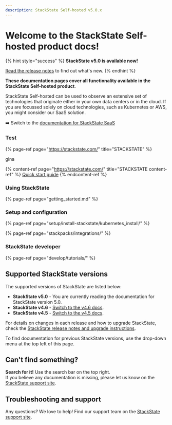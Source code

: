 ```yaml
---
description: StackState Self-hosted v5.0.x 
---
```


# Welcome to the StackState Self-hosted product docs!

{% hint style="success" %}
**StackState v5.0 is available now!**

[Read the release notes](/setup/upgrade-stackstate/sts-release-notes.md) to find out what's new.
{% endhint %}

**These documentation pages cover all functionality available in the StackState Self-hosted product**. 

StackState Self-hosted can be used to observe an extensive set of technologies that originate either in your own data centers or in the cloud. If you are focussed solely on cloud technologies, such as Kubernetes or AWS, you might consider our SaaS solution. 

➡️ Switch to the [documentation for StackState SaaS](https://docs.stackstate.com/v/stackstate-saas/)

### Test

{% page-ref page="https://stackstate.com/" title="STACKSTATE" %}

gina

{% content-ref page="https://stackstate.com/" title="STACKSTATE content-ref" %}
[Quick start guide](saas-quick-start-guide.md)
{% endcontent-ref %}

### Using StackState

{% page-ref page="getting_started.md" %}

### Setup and configuration

{% page-ref page="setup/install-stackstate/kubernetes_install/" %}

{% page-ref page="stackpacks/integrations/" %}

### StackState developer

{% page-ref page="develop/tutorials/" %}

## Supported StackState versions

The supported versions of StackState are listed below:

* **StackState v5.0** - You are currently reading the documentation for StackState version 5.0.
* **StackState v4.6** - [Switch to the v4.6 docs](https://docs.stackstate.com/v/4.6/).
* **StackState v4.5** - [Switch to the v4.5 docs](https://docs.stackstate.com/v/4.5/).

For details on changes in each release and how to upgrade StackState, check the [StackState release notes and upgrade instructions](setup/upgrade-stackstate/).

To find documentation for previous StackState versions, use the drop-down menu at the top left of this page.

## Can't find something?

**Search for it!** Use the search bar on the top right.  
If you believe any documentation is missing, please let us know on the [StackState support site](http://support.stackstate.com/).

## Troubleshooting and support

Any questions? We love to help! Find our support team on the [StackState support site](http://support.stackstate.com/).

